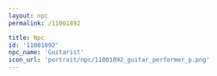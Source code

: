 ```yaml
---
layout: npc
permalink: /11001892

title: Npc
id: '11001892'
npc_name: 'Guitarist'
icon_url: 'portrait/npc/11001892_guitar_performer_p.png'
---
```

